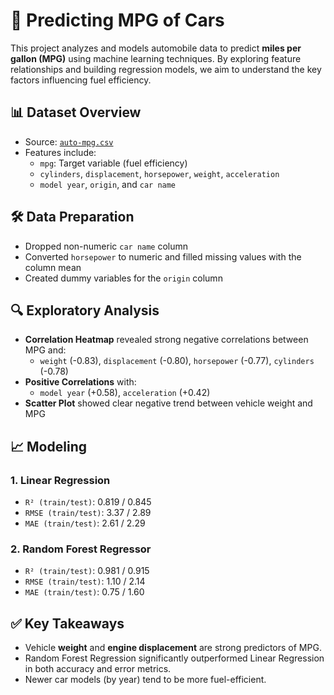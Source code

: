 # 🚗 Predicting MPG of Cars

This project analyzes and models automobile data to predict **miles per gallon (MPG)** using machine learning techniques. By exploring feature relationships and building regression models, we aim to understand the key factors influencing fuel efficiency.

## 📊 Dataset Overview

- Source: [`auto-mpg.csv`](https://raw.githubusercontent.com/cheribeda/datamining/main/auto-mpg.csv)
- Features include:
  - `mpg`: Target variable (fuel efficiency)
  - `cylinders`, `displacement`, `horsepower`, `weight`, `acceleration`
  - `model year`, `origin`, and `car name`

## 🛠 Data Preparation

- Dropped non-numeric `car name` column
- Converted `horsepower` to numeric and filled missing values with the column mean
- Created dummy variables for the `origin` column

## 🔍 Exploratory Analysis

- **Correlation Heatmap** revealed strong negative correlations between MPG and:
  - `weight` (-0.83), `displacement` (-0.80), `horsepower` (-0.77), `cylinders` (-0.78)
- **Positive Correlations** with:
  - `model year` (+0.58), `acceleration` (+0.42)
- **Scatter Plot** showed clear negative trend between vehicle weight and MPG

## 📈 Modeling

### 1. **Linear Regression**
- `R² (train/test)`: 0.819 / 0.845
- `RMSE (train/test)`: 3.37 / 2.89
- `MAE (train/test)`: 2.61 / 2.29

### 2. **Random Forest Regressor**
- `R² (train/test)`: 0.981 / 0.915
- `RMSE (train/test)`: 1.10 / 2.14
- `MAE (train/test)`: 0.75 / 1.60

## ✅ Key Takeaways

- Vehicle **weight** and **engine displacement** are strong predictors of MPG.
- Random Forest Regression significantly outperformed Linear Regression in both accuracy and error metrics.
- Newer car models (by year) tend to be more fuel-efficient.




